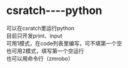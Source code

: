 # csratch----python
可以在csratch里运行python    
目前只开发print、input    
可用1模式，在code列表里编写，可不填第一个空   
也可用2模式，填写第一个空运行    
也可以用命令行（zmrobo）       
